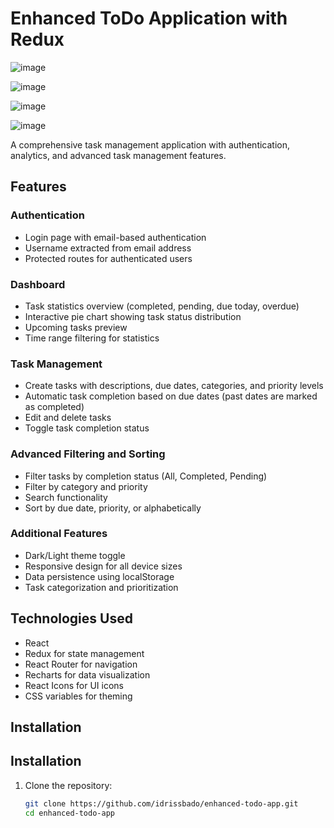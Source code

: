# Enhanced ToDo Application with Redux
![image](https://github.com/user-attachments/assets/5dd45618-2bcd-40ba-aef9-e3f1850085cb)

![image](https://github.com/user-attachments/assets/15897b41-ab8b-4683-b212-0b6c49abcd2f)

![image](https://github.com/user-attachments/assets/7f8ba1b1-c5aa-4526-94f4-86ac434223db)

![image](https://github.com/user-attachments/assets/bba3ec72-0830-4fcf-8bdc-d84c98b76e10)



A comprehensive task management application with authentication, analytics, and advanced task management features.

## Features

### Authentication
- Login page with email-based authentication
- Username extracted from email address
- Protected routes for authenticated users

### Dashboard
- Task statistics overview (completed, pending, due today, overdue)
- Interactive pie chart showing task status distribution
- Upcoming tasks preview
- Time range filtering for statistics

### Task Management
- Create tasks with descriptions, due dates, categories, and priority levels
- Automatic task completion based on due dates (past dates are marked as completed)
- Edit and delete tasks
- Toggle task completion status

### Advanced Filtering and Sorting
- Filter tasks by completion status (All, Completed, Pending)
- Filter by category and priority
- Search functionality
- Sort by due date, priority, or alphabetically

### Additional Features
- Dark/Light theme toggle
- Responsive design for all device sizes
- Data persistence using localStorage
- Task categorization and prioritization

## Technologies Used

- React
- Redux for state management
- React Router for navigation
- Recharts for data visualization
- React Icons for UI icons
- CSS variables for theming

## Installation

## Installation

1. Clone the repository:
   ```bash
   git clone https://github.com/idrissbado/enhanced-todo-app.git
   cd enhanced-todo-app
